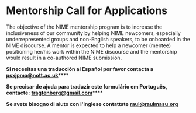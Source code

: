 # Mentorship Call for Applications

The objective of the NIME mentorship program is to increase the inclusiveness of our community by helping NIME newcomers, especially underrepresented groups and non-English speakers, to be onboarded in the NIME discourse. A mentor is expected to help a newcomer (mentee) positioning her/his work within the NIME discourse and the mentorship would result in a co-authored NIME submission.

**Si necesitas una traducción al Español por favor contacta a** [**psxjpma@nott.ac.uk**](https://emailto:psxjpma@nott.ac.uk)****

**Se precisar de ajuda para traduzir este formulário em Português, contacte:** [**tragtenberg@gmail.com**](https://emailto:tragtenberg@gmail.com)****

**Se avete bisogno di aiuto con l'inglese contattate** [**raul@raulmasu.org**](https://emailto:raul@raulmasu.org)
